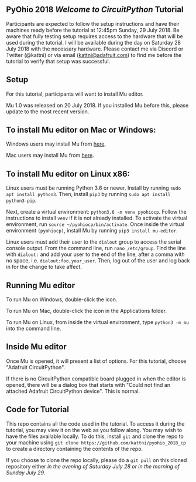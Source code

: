 ## PyOhio 2018 *Welcome to CircuitPython* Tutorial
Participants are expected to follow the setup instructions and have their machines ready before
the tutorial at 12:45pm Sunday, 29 July 2018. Be aware that fully testing setup requires access
to the hardware that will be used during the tutorial. I will be available during the day on
Saturday 28 July 2018 with the necessary hardware. Please contact me via Discord or Twitter
(@kattni) or via email (kattni@adafruit.com) to find me before the tutorial to verify that setup
was successful. 

## Setup
For this tutorial, participants will want to install Mu editor.

Mu 1.0 was released on 20 July 2018. If you installed Mu before this, please update to the most
recent version.

## To install Mu editor on Mac or Windows:
Windows users may install Mu from [here](https://codewith.mu/en/download).

Mac users may install Mu from [here](https://codewith.mu/en/download).

## To install Mu editor on Linux x86:
Linux users must be running Python 3.6 or newer. Install by running `sudo apt install python3`.
Then, install `pip3` by running `sudo apt install python3-pip`.

Next, create a virtual environment: `python3.6 -m venv pyohiocp`. Follow the instructions to
install `venv` if it is not already installed. To activate the virtual environment, run
`source ~/pyohiocp/bin/activate`. Once inside the virtual environment `(pyohiocp)`, install Mu
by running `pip3 install mu-editor`.

Linux users must add their user to the `dialout` group to access the serial console output. From
the command line, run `nano /etc/group`. Find the line with `dialout:` and add your user to the
end of the line, after a comma with no space, i.e. `dialout:foo,your_user`. Then, log out of the
user and log back in for the change to take affect.

## Running Mu editor
To run Mu on Windows, double-click the icon.

To run Mu on Mac, double-click the icon in the Applications folder.

To run Mu on Linux, from inside the virtual environment, type `python3 -m mu` into the
command line.

## Inside Mu editor
Once Mu is opened, it will present a list of options. For this tutorial, choose "Adafruit
CircuitPython".

If there is no CircuitPython compatible board plugged in when the editor is opened, there will
be a dialog box that starts with "Could not find an attached Adafruit CircuitPython device".
This is normal.

## Code for Tutorial
This repo contains all the code used in the tutorial. To access it during the tutorial,
you may view it on the web as you follow along. You may wish to have the files available
locally. To do this, install `git` and clone the repo to your machine using
`git clone https://github.com/kattni/pyohio_2018_cp` to create a directory containing the
contents of the repo.

If you choose to clone the repo locally, please do a `git pull` on this cloned repository either
*in the evening of Saturday July 28 or in the morning of Sunday July 29*.
